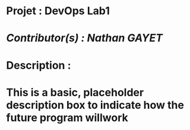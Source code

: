# Projet : DevOps Lab1

# *Contributor(s) : Nathan GAYET*

# **Description :**
# This is a basic, placeholder description box to indicate how the future program willwork 


# 